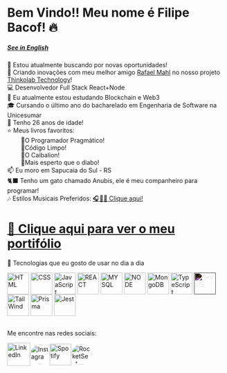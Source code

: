 # Bem Vindo!! Meu nome é Filipe Bacof! 🔥
##### [See in English](https://github.com/Filipe-Bacof/Filipe-Bacof/blob/main/README.md)
🔭 Estou atualmente buscando por novas oportunidades!</br>
🚀 Criando inovações com meu melhor amigo [Rafael Mahl](https://github.com/mahlignus) no nosso projeto [Thinkolab Technology](https://thinkolab.com.br/)!</br>
💻 Desenvolvedor Full Stack React+Node</br>
🌱 Eu atualmente estou estudando Blockchain e Web3</br>
🎓 Cursando o último ano do bacharelado em Engenharia de Software na Unicesumar</br>
🎂 Tenho 26 anos de idade!</br>
⭐  Meus livros favoritos:</br>
&nbsp;&nbsp;&nbsp;&nbsp;&nbsp;&nbsp;&nbsp;&nbsp;📙O Programador Pragmático!</br>
&nbsp;&nbsp;&nbsp;&nbsp;&nbsp;&nbsp;&nbsp;&nbsp;📘Código Limpo!</br>
&nbsp;&nbsp;&nbsp;&nbsp;&nbsp;&nbsp;&nbsp;&nbsp;📗O Caibalion!</br>
&nbsp;&nbsp;&nbsp;&nbsp;&nbsp;&nbsp;&nbsp;&nbsp;📓Mais esperto que o diabo!</br>
📫 Eu moro em Sapucaia do Sul - RS</br>
🐈‍⬛ Tenho um gato chamado Anubis, ele é meu companheiro para programar!</br>
🎶 Estilos Musicais Preferidos: [🎧🍷🗿 Clique aqui!](https://filipe-bacof.github.io/Musicas-Bacof)</br>

# <a href="https://portifolio-filipe-bacof.vercel.app/" target="_blank">📎 Clique aqui para ver o meu portifólio</a></br>
🔧 Tecnologias que eu gosto de usar no dia a dia</br>
<div>
  <a href="https://developer.mozilla.org/en-US/docs/Web/HTML" target="_blank"><img align="center" alt="HTML" height="50" width="50" src="https://cdn.jsdelivr.net/gh/devicons/devicon/icons/html5/html5-original.svg" /></a>
  <a href="https://developer.mozilla.org/en-US/docs/Web/CSS" target="_blank"><img align="center" alt="CSS" height="50" width="50" src="https://cdn.jsdelivr.net/gh/devicons/devicon/icons/css3/css3-original.svg" /></a>
  <a href="https://developer.mozilla.org/en-US/docs/Web/JavaScript" target="_blank"><img align="center" alt="JavaScript" height="50" width="50" src="https://cdn.jsdelivr.net/gh/devicons/devicon/icons/javascript/javascript-original.svg" /></a>
  <a href="https://legacy.reactjs.org/docs" target="_blank"><img align="center" alt="REACT" height="50" width="50" src="https://cdn.jsdelivr.net/gh/devicons/devicon/icons/react/react-original.svg" /></a>
  <a href="https://dev.mysql.com/doc/" target="_blank"><img align="center" alt="MYSQL" height="50" width="50" src="https://cdn.jsdelivr.net/gh/devicons/devicon/icons/mysql/mysql-original.svg" /></a>
  <a href="https://nodejs.org/en/docs" target="_blank"><img align="center" alt="NODE" height="50" width="50" src="https://cdn.jsdelivr.net/gh/devicons/devicon/icons/nodejs/nodejs-original.svg" /></a>
  <a href="https://www.mongodb.com/docs/" target="_blank"><img align="center" alt="MongoDB" height="50" width="50" src="https://cdn.jsdelivr.net/gh/devicons/devicon/icons/mongodb/mongodb-original.svg" /></a>
  <a href="https://www.typescriptlang.org/docs/" target="_blank"><img align="center" alt="TypeScript" height="50" width="50" src="https://cdn.jsdelivr.net/gh/devicons/devicon/icons/typescript/typescript-original.svg" /></a>
  <a href="https://nextjs.org/docs" target="_blank"><img align="center" alt="NextJS" height="50" width="50" src="https://cdn.jsdelivr.net/gh/devicons/devicon/icons/nextjs/nextjs-original.svg" style="filter: invert(100%);"/></a>
  <a href="https://tailwindcss.com/docs" target="_blank"><img align="center" alt="TailWind" height="50" width="50" src="https://cdn.jsdelivr.net/gh/devicons/devicon@latest/icons/tailwindcss/tailwindcss-original.svg" /></a>
  <a href="https://www.prisma.io/docs" target="_blank"><img align="center" alt="Prisma" height="50" width="50" src="https://cdn.worldvectorlogo.com/logos/prisma-3.svg"/></a>
  <a href="https://jestjs.io/docs/getting-started" target="_blank"><img align="center" alt="Jest" height="50" width="50" src="https://cdn.jsdelivr.net/gh/devicons/devicon/icons/jest/jest-plain.svg" /></a>
</div></br>

Me encontre nas redes sociais:</br>
<div style="display: flex; align-items: center">
  <a href="https://www.linkedin.com/in/filipe-bacof/" target="_blank"><img height="53px" width="53px" src="https://img.icons8.com/color/512/linkedin-circled--v1.png" alt="LinkedIn"></a>
  <a href="https://www.instagram.com/filipe.bacof/" target="_blank"><img height="45px" width="45px" src="https://cpaq.ufms.br/files/2022/03/Instagram-logo-free-download-PNG-e1647376733700.png" alt="Instagram" style="border-radius: 50%"></a>
  <a href="https://open.spotify.com/user/8k3a5mqfxtf78erfftdjjp03e" target="_blank"><img height="50px" width="50px" src="https://www.freepnglogos.com/uploads/spotify-logo-png/spotify-icon-green-logo-8.png" alt="Spotify"></a>
  <a href="https://app.rocketseat.com.br/me/filipe-bacof" target="_blank"><img height="47px" width="47px" src="https://avatars.githubusercontent.com/u/28929274?s=280&v=4" alt="RocketSeat" style="border-radius: 50%"></a>
</div>
